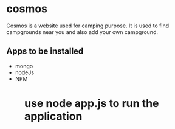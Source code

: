 # cosmos
Cosmos is a website used for camping purpose. It is used to find campgrounds near you and also add your own campground.

<h2>Apps to be installed</h2>
<ul><li>mongo</li>
<li>nodeJs</li>
<li>NPM</li><ul>
<h1>use node app.js to run the application</h1>


